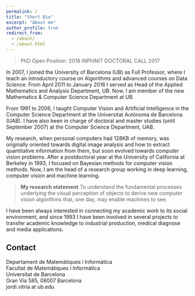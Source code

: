 ```yaml
---
permalink: /
title: "Short Bio"
excerpt: "About me"
author_profile: true
redirect_from: 
  - /about/
  - /about.html
---
```


> PhD Open Position: 2018 INPhINIT DOCTORAL CALL 2017

In 2007, I joined the University of Barcelona (UB) as Full Professor, where I teach an introductory course on Algorithms and advanced courses on Data Science. From April 2011 to January 2016 I served as Head of the Applied Mathematics and Analysis Department, UB. Now, I am member of the new Mathematics & Computer Science Department at UB.

From 1991 to 2006, I taught Computer Vision and Artificial Intelligence in the Computer Science Department at the Universitat Autònoma de Barcelona (UAB). I have also been in charge of doctoral and master studies (until September 2007) at the Computer Science Department, UAB.

My research, when personal computers had 128KB of memory, was originally oriented towards digital image analysis and how to extract quantitative information from them, but soon evolved towards computer vision problems. After a postdoctoral year at the University of California at Berkeley in 1993, I focused on Bayesian methods for computer vision methods. Now, I am the head of a research group working in deep learning, computer vision and machine learning.

> **My research statement**
> To understand the fundamental processes underlying the visual perception of objects to derive new computer vision algorithms that, one day, may enable machines to see.

I have been always interested in connecting my academic work to its social environment, and since 1993 I have been involved in several projects to transfer academic knowledge to industrial production, medical diagnose and media applications.

## Contact

Departament de Matemàtiques i Informàtica <br />
Facultat de Matemàtiques i Informàtica  <br />
Universitat de Barcelona <br />
Gran Via 585, 08007 Barcelona <br />
jordi.vitria at ub.edu <br />
